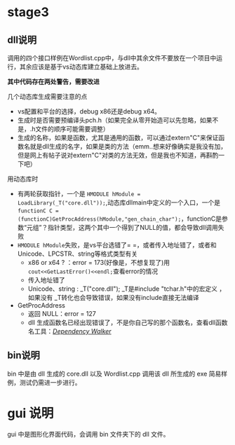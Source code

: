 # stage3

## dll说明

调用的四个接口样例在Wordlist.cpp中，与dll中其余文件不要放在一个项目中运行，其余应该是基于vs动态库建立基础上放进去。

**其中代码存在两处警告，需要改进**

几个动态库生成需要注意的点

- vs配置和平台的选择，debug x86还是debug x64。
- 生成时是否需要预编译头pch.h（如果完全从零开始造可以先忽略，如果不是，.h文件的顺序可能需要调整）
- 生成的名称，如果是函数，尤其是通用的函数，可以通过extern"C"来保证函数名就是dll生成的名字，如果是类的方法（emm..想来好像确实是我没有加，但是网上有帖子说对extern"C"对类的方法无效，但是我也不知道，再斟酌一下吧）

用动态库时

- 有两轮获取指针，一个是	`HMODULE hModule = LoadLibrary(_T("core.dll"));`,动态库dllmain中定义的一个入口，一个是`functionC C = (functionC)GetProcAddress(hModule,"gen_chain_char");`，functionC是参数“元组”？指针类型，这两个其中一个得到了NULL的值，都会导致dll调用失败
- `HMODULE hModule`失败，是vs平台选错了= =，或者传入地址错了，或者和Unicode、LPCSTR、string等格式类型有关
  - x86 or x64 ? ：error = 173(好像是，不想复现了)用`cout<<GetLastError()<<endl;`查看error的情况
  - 传入地址错了
  - Unicode、string : _T("core.dll");   _T是#include "tchar.h"中的宏定义 ，如果没有 _T转化也会导致错误，如果没有include直接无法编译
- GetProcAddress
  - 返回 NULL：error = 127
  - dll 生成函数名已经出现错误了，不是你自己写的那个函数名，查看dll函数名工具：[*Dependency Walker*](http://www.dependencywalker.com/)

## bin说明

bin 中是由 dll 生成的 core.dll 以及 Wordlist.cpp 调用该 dll 所生成的 exe 简易样例，测试仍需进一步进行。

# gui 说明

gui 中是图形化界面代码，会调用 bin 文件夹下的 dll 文件。
